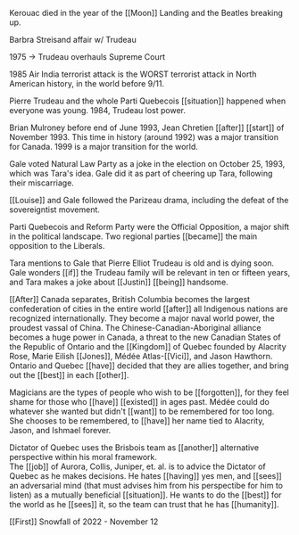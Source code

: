 Kerouac died in the year of the [[Moon]] Landing and the Beatles breaking up.  
  
Barbra Streisand affair w/ Trudeau  
  
1975 -> Trudeau overhauls Supreme Court  
  
1985 Air India terrorist attack is the WORST terrorist attack in North American history, in the world before 9/11.  
  
Pierre Trudeau and the whole Parti Quebecois [[situation]] happened when everyone was young. 1984, Trudeau lost power.  
  
Brian Mulroney before end of June 1993, Jean Chretien [[after]] [[start]] of November 1993. This time in history (around 1992) was a major transition for Canada. 1999 is a major transition for the world.  
  
Gale voted Natural Law Party as a joke in the election on October 25, 1993, which was Tara's idea. Gale did it as part of cheering up Tara, following their miscarriage.  
  
[[Louise]] and Gale followed the Parizeau drama, including the defeat of the sovereigntist movement.  
  
Parti Quebecois and Reform Party were the Official Opposition, a major shift in the political landscape. Two regional parties [[became]] the main opposition to the Liberals.  
  
Tara mentions to Gale that Pierre Elliot Trudeau is old and is dying soon. Gale wonders [[if]] the Trudeau family will be relevant in ten or fifteen years, and Tara makes a joke about [[Justin]] [[being]] handsome.  
  
[[After]] Canada separates, British Columbia becomes the largest confederation of cities in the entire world [[after]] all Indigenous nations are recognized internationally. They become a major naval world power, the proudest vassal of China. The Chinese-Canadian-Aboriginal alliance becomes a huge power in Canada, a threat to the new Canadian States of the Republic of Ontario and the [[Kingdom]] of Quebec founded by Alacrity Rose, Marie Eilish [[Jones]], Médée Atlas-[[Vici]], and Jason Hawthorn. Ontario and Quebec [[have]] decided that they are allies together, and bring out the [[best]] in each [[other]].  
  
Magicians are the types of people who wish to be [[forgotten]], for they feel shame for those who [[have]] [[existed]] in ages past. Médée could do whatever she wanted but didn't [[want]] to be remembered for too long. She chooses to be remembered, to [[have]] her name tied to Alacrity, Jason, and Ishmael forever.  
  
Dictator of Quebec uses the Brisbois team as [[another]] alternative perspective within his moral framework.  
The [[job]] of Aurora, Collis, Juniper, et. al. is to advice the Dictator of Quebec as he makes decisions. He hates [[having]] yes men, and [[sees]] an adversarial mind (that must advises him from his perspectibe for him to listen) as a mutually beneficial [[situation]]. He wants to do the [[best]] for the world as he [[sees]] it, so the team can trust that he has [[humanity]].  
  
[[First]] Snowfall of 2022 - November 12